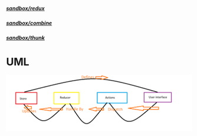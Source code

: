 ##### [sandbox/redux](https://codesandbox.io/s/festive-leakey-tfxgt)

##### [sandbox/combine](https://codesandbox.io/s/xenodochial-feistel-9zhq6)

##### [sandbox/thunk](https://codesandbox.io/s/romantic-rhodes-zi88c)

# UML
![img](imgs/Capture.PNG)
